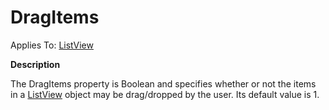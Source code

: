 




<h1 class="heading"><span class="name">DragItems</span></h1>

Applies To: [ListView](../a-z/listview.md)


**Description**


The DragItems property is Boolean and specifies whether or not the items in a [ListView](../a-z/listview.md) object may be drag/dropped by the user. Its default value is 1.




